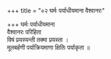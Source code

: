 +++
title = "०२ घर्मः पर्याधीयमाना वैश्वानरः"

+++
घर्मः पर्याधीयमाना  
वैश्वानरः परिहिता  
विषं प्रयस्यन्ती तक्मा प्रयस्ता ।  
मूलबर्हणी पर्याक्रियमाणा क्षितिः पर्याकृता ॥